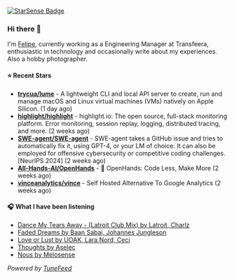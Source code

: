 <a href="https://starsense.app/developer-types" target="_blank"><img src="https://starsense.app/api/badge/?user=valtlfelipe" alt="StarSense Badge"></a>

### Hi there 👋

I'm [Felipe](https://felipevm.com), currently working as a Engineering Manager at Transfeera, enthusiastic in technology and occasionally write about my experiences. Also a hobby photographer.

#### ⭐ Recent Stars
- **[trycua/lume](https://github.com/trycua/lume)** - A lightweight CLI and local API server to create, run and manage macOS and Linux virtual machines (VMs) natively on Apple Silicon. (1 day ago)
- **[highlight/highlight](https://github.com/highlight/highlight)** - highlight.io: The open source, full-stack monitoring platform. Error monitoring, session replay, logging, distributed tracing, and more. (2 weeks ago)
- **[SWE-agent/SWE-agent](https://github.com/SWE-agent/SWE-agent)** - SWE-agent takes a GitHub issue and tries to automatically fix it, using GPT-4, or your LM of choice. It can also be employed for offensive cybersecurity or competitive coding challenges. [NeurIPS 2024]  (2 weeks ago)
- **[All-Hands-AI/OpenHands](https://github.com/All-Hands-AI/OpenHands)** - 🙌 OpenHands: Code Less, Make More (2 weeks ago)
- **[vinceanalytics/vince](https://github.com/vinceanalytics/vince)** - Self Hosted Alternative To Google Analytics (2 weeks ago)

#### 🎧 What I have been listening
- [Dance My Tears Away - (Latroit Club Mix) by Latroit, Charlz](https://open.spotify.com/track/4XNn3iaEu6MLiOnt5makMJ)
- [Faded Dreams by Baan Sabai, Johannes Jungleson](https://open.spotify.com/track/27p1TpBvBCkmOAK5Ay7o16)
- [Love or Lust by UOAK, Lara Nord, Ceci](https://open.spotify.com/track/23j6H6ro9ROzREhMDhcRbM)
- [Thoughts by Aselec](https://open.spotify.com/track/5oIyPohK4bGaACMIjSToC0)
- [Nous by Melosense](https://open.spotify.com/track/2THuPK6bfhZt3CtdGHGkpQ)

_Powered by [TuneFeed](https://tunefeed.app?ref=github.com)_


